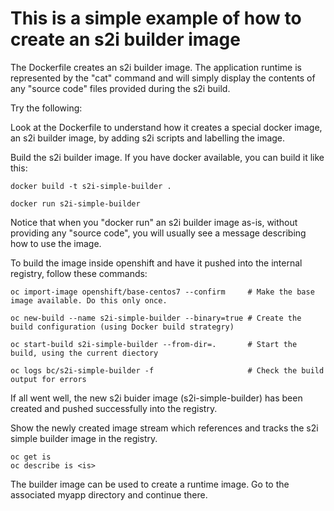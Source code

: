 # This is a simple example of how to create an s2i builder image

The Dockerfile creates an s2i builder image.  The application runtime is represented by the "cat" command and will simply display the contents of any "source code" files provided during the s2i build.

Try the following:

Look at the Dockerfile to understand how it creates a special docker image, an s2i builder image, by adding s2i scripts and labelling the image. 

Build the s2i builder image. If you have docker available, you can build it like this:

```
docker build -t s2i-simple-builder . 

docker run s2i-simple-builder
```

Notice that when you "docker run" an s2i builder image as-is, without providing any "source code", you will usually see a message describing how to use the image. 

To build the image inside openshift and have it pushed into the internal registry, follow these commands:

```
oc import-image openshift/base-centos7 --confirm     # Make the base image available. Do this only once.

oc new-build --name s2i-simple-builder --binary=true # Create the build configuration (using Docker build strategry) 

oc start-build s2i-simple-builder --from-dir=.       # Start the build, using the current diectory

oc logs bc/s2i-simple-builder -f                     # Check the build output for errors 

```

If all went well, the new s2i buider image (s2i-simple-builder) has been created and pushed successfully into the registry.

Show the newly created image stream which references and tracks the s2i simple builder image in the registry.

```
oc get is
oc describe is <is>
```

The builder image can be used to create a runtime image.  Go to the associated myapp directory and continue there.

